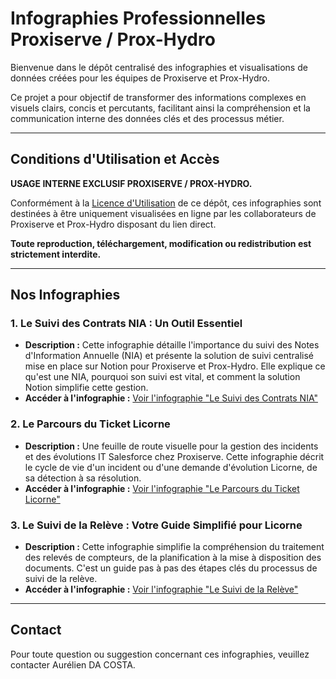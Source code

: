 # Infographies Professionnelles Proxiserve / Prox-Hydro

Bienvenue dans le dépôt centralisé des infographies et visualisations de données créées pour les équipes de Proxiserve et Prox-Hydro.

Ce projet a pour objectif de transformer des informations complexes en visuels clairs, concis et percutants, facilitant ainsi la compréhension et la communication interne des données clés et des processus métier.

---

## Conditions d'Utilisation et Accès

**USAGE INTERNE EXCLUSIF PROXISERVE / PROX-HYDRO.**

Conformément à la [Licence d'Utilisation](LICENSE.md) de ce dépôt, ces infographies sont destinées à être uniquement visualisées en ligne par les collaborateurs de Proxiserve et Prox-Hydro disposant du lien direct.

**Toute reproduction, téléchargement, modification ou redistribution est strictement interdite.**

---

## Nos Infographies

### 1. Le Suivi des Contrats NIA : Un Outil Essentiel

* **Description :** Cette infographie détaille l'importance du suivi des Notes d'Information Annuelle (NIA) et présente la solution de suivi centralisé mise en place sur Notion pour Proxiserve et Prox-Hydro. Elle explique ce qu'est une NIA, pourquoi son suivi est vital, et comment la solution Notion simplifie cette gestion.
* **Accéder à l'infographie :** [Voir l'infographie "Le Suivi des Contrats NIA"](https://cosmofilou.github.io/infographies_px/le_suivi_des_contrats_nia/index.html)

### 2. Le Parcours du Ticket Licorne

* **Description :** Une feuille de route visuelle pour la gestion des incidents et des évolutions IT Salesforce chez Proxiserve. Cette infographie décrit le cycle de vie d'un incident ou d'une demande d'évolution Licorne, de sa détection à sa résolution.
* **Accéder à l'infographie :** [Voir l'infographie "Le Parcours du Ticket Licorne"](https://cosmofilou.github.io/infographies_px/le_parcours_du_ticket_licorne/index.html)

### 3. Le Suivi de la Relève : Votre Guide Simplifié pour Licorne

* **Description :** Cette infographie simplifie la compréhension du traitement des relevés de compteurs, de la planification à la mise à disposition des documents. C'est un guide pas à pas des étapes clés du processus de suivi de la relève.
* **Accéder à l'infographie :** [Voir l'infographie "Le Suivi de la Relève"](https://cosmofilou.github.io/infographies_px/le_suivi_de_la_releve/index.html)

---

## Contact

Pour toute question ou suggestion concernant ces infographies, veuillez contacter Aurélien DA COSTA.
